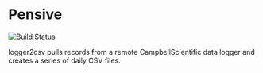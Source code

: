 Pensive
=====================

[![Build Status](https://travis-ci.org/usgs/pensive.png)](https://travis-ci.org/usgs/pensive)

logger2csv pulls records from a remote CampbellScientific data logger and creates a series of daily CSV files. 
